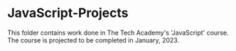 # JavaScript-Projects

This folder contains work done in The Tech Academy's 'JavaScript' course. The course is projected to be completed in January, 2023.
